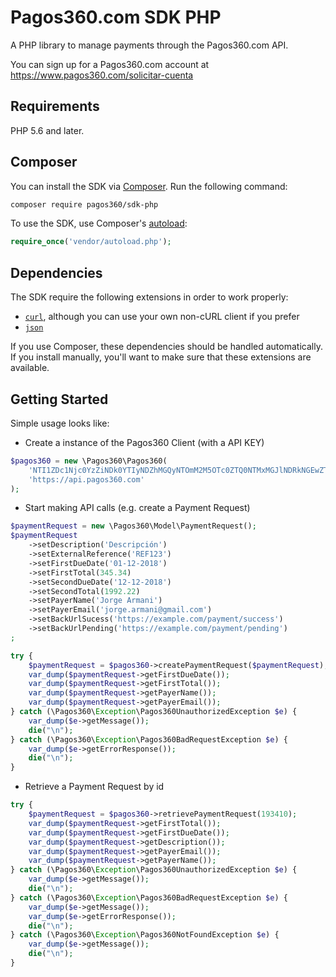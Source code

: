 # Pagos360.com SDK PHP

A PHP library to manage payments through the Pagos360.com API.

You can sign up for a Pagos360.com account at https://www.pagos360.com/solicitar-cuenta

## Requirements

PHP 5.6 and later.

## Composer

You can install the SDK via [Composer](http://getcomposer.org/). Run the following command:

```bash
composer require pagos360/sdk-php
```

To use the SDK, use Composer's [autoload](https://getcomposer.org/doc/01-basic-usage.md#autoloading):

```php
require_once('vendor/autoload.php');
```

## Dependencies

The SDK require the following extensions in order to work properly:

- [`curl`](https://secure.php.net/manual/en/book.curl.php), although you can use your own non-cURL client if you prefer
- [`json`](https://secure.php.net/manual/en/book.json.php)

If you use Composer, these dependencies should be handled automatically. If you install manually, you'll want to make sure that these extensions are available.

## Getting Started

Simple usage looks like:

* Create a instance of the Pagos360 Client (with a API KEY)

```php
$pagos360 = new \Pagos360\Pagos360(
    'NTI1ZDc1Njc0YzZiNDk0YTIyNDZhMGQyNTOmM2M5OTc0ZTQ0NTMxMGJlNDRkNGEwZTJhZWI4ZTU1OTdlNDk0O1',
    'https://api.pagos360.com'
);
```

* Start making API calls (e.g. create a Payment Request)

```php
$paymentRequest = new \Pagos360\Model\PaymentRequest();
$paymentRequest
    ->setDescription('Descripción')
    ->setExternalReference('REF123')
    ->setFirstDueDate('01-12-2018')
    ->setFirstTotal(345.34)
    ->setSecondDueDate('12-12-2018')
    ->setSecondTotal(1992.22)
    ->setPayerName('Jorge Armani')
    ->setPayerEmail('jorge.armani@gmail.com')
    ->setBackUrlSucess('https://example.com/payment/success')
    ->setBackUrlPending('https://example.com/payment/pending')
;

try {
    $paymentRequest = $pagos360->createPaymentRequest($paymentRequest);
    var_dump($paymentRequest->getFirstDueDate());
    var_dump($paymentRequest->getFirstTotal());
    var_dump($paymentRequest->getPayerName());
    var_dump($paymentRequest->getPayerEmail());
} catch (\Pagos360\Exception\Pagos360UnauthorizedException $e) {
    var_dump($e->getMessage());
    die("\n");
} catch (\Pagos360\Exception\Pagos360BadRequestException $e) {
    var_dump($e->getErrorResponse());
    die("\n");
}
```

* Retrieve a Payment Request by id

```php
try {
    $paymentRequest = $pagos360->retrievePaymentRequest(193410);
    var_dump($paymentRequest->getFirstTotal());
    var_dump($paymentRequest->getFirstDueDate());
    var_dump($paymentRequest->getDescription());
    var_dump($paymentRequest->getPayerEmail());
    var_dump($paymentRequest->getPayerName());
} catch (\Pagos360\Exception\Pagos360UnauthorizedException $e) {
    var_dump($e->getMessage());
    die("\n");
} catch (\Pagos360\Exception\Pagos360BadRequestException $e) {
    var_dump($e->getMessage());
    var_dump($e->getErrorResponse());
    die("\n");
} catch (\Pagos360\Exception\Pagos360NotFoundException $e) {
    var_dump($e->getMessage());
    die("\n");
}
```
